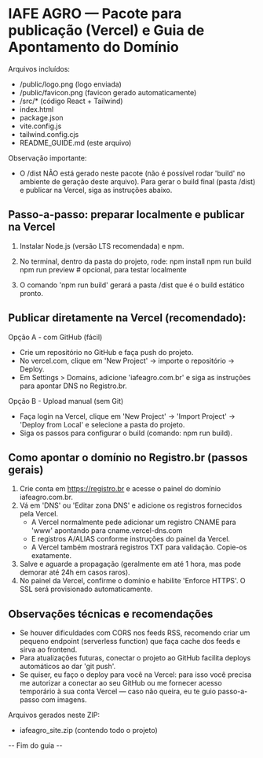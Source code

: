 
IAFE AGRO — Pacote para publicação (Vercel) e Guia de Apontamento do Domínio
==========================================================================

Arquivos incluídos:
- /public/logo.png    (logo enviada)
- /public/favicon.png (favicon gerado automaticamente)
- /src/*              (código React + Tailwind)
- index.html
- package.json
- vite.config.js
- tailwind.config.cjs
- README_GUIDE.md    (este arquivo)

Observação importante:
- O /dist NÃO está gerado neste pacote (não é possível rodar 'build' no ambiente de geração deste arquivo).
  Para gerar o build final (pasta /dist) e publicar na Vercel, siga as instruções abaixo.

Passo-a-passo: preparar localmente e publicar na Vercel
------------------------------------------------------
1) Instalar Node.js (versão LTS recomendada) e npm.
2) No terminal, dentro da pasta do projeto, rode:
   npm install
   npm run build
   npm run preview   # opcional, para testar localmente

3) O comando 'npm run build' gerará a pasta /dist que é o build estático pronto.

Publicar diretamente na Vercel (recomendado):
--------------------------------------------
Opção A - com GitHub (fácil)
- Crie um repositório no GitHub e faça push do projeto.
- No vercel.com, clique em 'New Project' → importe o repositório → Deploy.
- Em Settings > Domains, adicione 'iafeagro.com.br' e siga as instruções para apontar DNS no Registro.br.

Opção B - Upload manual (sem Git)
- Faça login na Vercel, clique em 'New Project' → 'Import Project' → 'Deploy from Local' e selecione a pasta do projeto.
- Siga os passos para configurar o build (comando: npm run build).

Como apontar o domínio no Registro.br (passos gerais)
----------------------------------------------------
1) Crie conta em https://registro.br e acesse o painel do domínio iafeagro.com.br.
2) Vá em 'DNS' ou 'Editar zona DNS' e adicione os registros fornecidos pela Vercel.
   - A Vercel normalmente pede adicionar um registro CNAME para 'www' apontando para cname.vercel-dns.com
   - E registros A/ALIAS conforme instruções do painel da Vercel.
   - A Vercel também mostrará registros TXT para validação. Copie-os exatamente.
3) Salve e aguarde a propagação (geralmente em até 1 hora, mas pode demorar até 24h em casos raros).
4) No painel da Vercel, confirme o domínio e habilite 'Enforce HTTPS'. O SSL será provisionado automaticamente.

Observações técnicas e recomendações
-----------------------------------
- Se houver dificuldades com CORS nos feeds RSS, recomendo criar um pequeno endpoint (serverless function) que faça cache dos feeds e sirva ao frontend.
- Para atualizações futuras, conectar o projeto ao GitHub facilita deploys automáticos ao dar 'git push'.
- Se quiser, eu faço o deploy para você na Vercel: para isso você precisa me autorizar a conectar ao seu GitHub ou me fornecer acesso temporário à sua conta Vercel — caso não queira, eu te guio passo-a-passo com imagens.

Arquivos gerados neste ZIP:
- iafeagro_site.zip (contendo todo o projeto)

-- Fim do guia --
